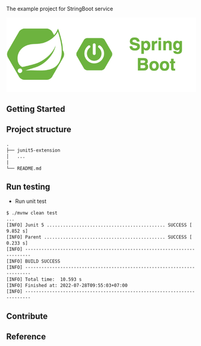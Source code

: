 The example project for StringBoot service

<div align="center">
    <img src="./assets/images/spring_boot_icon.png"/>
</div>

## Getting Started

## Project structure
```
.
├── junit5-extension
│   ...
|
└── README.md
```

## Run testing

- Run unit test  
```shell script
$ ./mvnw clean test
...
[INFO] Junit 5 ............................................ SUCCESS [  9.852 s]
[INFO] Parent ............................................. SUCCESS [  0.233 s]
[INFO] ------------------------------------------------------------------------
[INFO] BUILD SUCCESS
[INFO] ------------------------------------------------------------------------
[INFO] Total time:  10.593 s
[INFO] Finished at: 2022-07-28T09:55:03+07:00
[INFO] ------------------------------------------------------------------------
```

## Contribute

## Reference